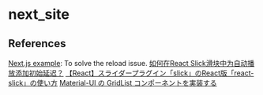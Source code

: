 # next_site


## References

[Next.js example](https://github.com/mui-org/material-ui/tree/master/examples/nextjs): To solve the reload issue.
[如何在React Slick滑块中为自动播放添加初始延迟？](https://www.coder.work/article/2719469)
[【React】スライダープラグイン「slick」のReact版「react-slick」の使い方](https://www.aizulab.com/blog/react-slick/)
[Material-UI の GridList コンポーネントを実装する](https://kakakakakku.hatenablog.com/entry/2020/01/13/000227)